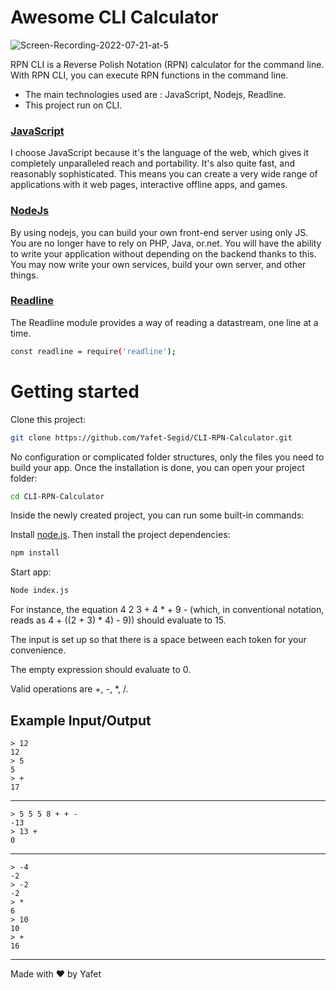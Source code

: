   # Awesome CLI Calculator 

![Screen-Recording-2022-07-21-at-5](https://user-images.githubusercontent.com/83928646/180352560-54dd3806-e9c6-4df7-9158-7b8fee4e4cd8.gif)

RPN CLI is a Reverse Polish Notation (RPN) calculator for the command line. With RPN CLI, you can execute RPN functions in the command line.

- The main technologies used are : JavaScript, Nodejs, Readline.
- This project run on CLI.


### [JavaScript](https://www.javascript.com/)
I choose JavaScript because it's the language of the web, which gives it completely unparalleled reach and portability. It's also quite fast, and reasonably sophisticated. This means you can create a very wide range of applications with it web pages, interactive offline apps, and games.

### [NodeJs](http://nodejs.org/)
By using nodejs, you can build your own front-end server using only JS.
You are no longer have to rely on PHP, Java, or.net.
You will have the ability to write your application without depending on the backend thanks to this.
You may now write your own services, build your own server, and other things. 

### [Readline](https://nodejs.org/api/readline.html)
The Readline module provides a way of reading a datastream, one line at a time.

```bash
const readline = require('readline');
```

# Getting started

Clone this project:
```bash
git clone https://github.com/Yafet-Segid/CLI-RPN-Calculator.git
```

No configuration or complicated folder structures, only the files you need to build your app.
Once the installation is done, you can open your project folder:

```bash
cd CLI-RPN-Calculator
```
Inside the newly created project, you can run some built-in commands:

Install [node.js](http://nodejs.org/). Then install the project dependencies:
```bash
npm install
```

Start app:
```bash
Node index.js
```

For instance, the equation 4 2 3 + 4 * + 9 - (which, in conventional notation, reads as 4 + ((2 + 3) * 4) - 9)) should evaluate to 15.


The input is set up so that there is a space between each token for your convenience.


The empty expression should evaluate to 0.


Valid operations are +, -, *, /.



Example Input/Output
--------------------
 
    > 12
    12
    > 5
    5
    > +
    17

---

    > 5 5 5 8 + + -
    -13
    > 13 +
    0

---

    > -4
    -2
    > -2
    -2
    > *
    6
    > 10
    10
    > +
    16
  
  ---
  

    
 Made with ❤️ by Yafet
  

    
    
